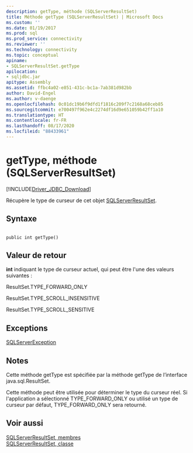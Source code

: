```yaml
---
description: getType, méthode (SQLServerResultSet)
title: Méthode getType (SQLServerResultSet) | Microsoft Docs
ms.custom: ''
ms.date: 01/19/2017
ms.prod: sql
ms.prod_service: connectivity
ms.reviewer: ''
ms.technology: connectivity
ms.topic: conceptual
apiname:
- SQLServerResultSet.getType
apilocation:
- sqljdbc.jar
apitype: Assembly
ms.assetid: ffbc4a02-e851-431c-bc1a-7ab381d982bb
author: David-Engel
ms.author: v-daenge
ms.openlocfilehash: 0c01dc19b6f9dfd1f1816c209f7c2168a68ceb85
ms.sourcegitcommit: e700497f962e4c2274df16d9e651059b42ff1a10
ms.translationtype: HT
ms.contentlocale: fr-FR
ms.lasthandoff: 08/17/2020
ms.locfileid: "88433961"
---
```

# <a name="gettype-method-sqlserverresultset"></a>getType, méthode (SQLServerResultSet)
[!INCLUDE[Driver_JDBC_Download](../../../includes/driver_jdbc_download.md)]

  Récupère le type de curseur de cet objet [SQLServerResultSet](../../../connect/jdbc/reference/sqlserverresultset-class.md).  
  
## <a name="syntax"></a>Syntaxe  
  
```  
  
public int getType()  
```  
  
## <a name="return-value"></a>Valeur de retour  
 **int** indiquant le type de curseur actuel, qui peut être l'une des valeurs suivantes :  
  
 ResultSet.TYPE_FORWARD_ONLY  
  
 ResultSet.TYPE_SCROLL_INSENSITIVE  
  
 ResultSet.TYPE_SCROLL_SENSITIVE  
  
## <a name="exceptions"></a>Exceptions  
 [SQLServerException](../../../connect/jdbc/reference/sqlserverexception-class.md)  
  
## <a name="remarks"></a>Notes  
 Cette méthode getType est spécifiée par la méthode getType de l’interface java.sql.ResultSet.  
  
 Cette méthode peut être utilisée pour déterminer le type du curseur réel. Si l'application a sélectionné TYPE_FORWARD_ONLY ou utilisé un type de curseur par défaut, TYPE_FORWARD_ONLY sera retourné.  
  
## <a name="see-also"></a>Voir aussi  
 [SQLServerResultSet, membres](../../../connect/jdbc/reference/sqlserverresultset-members.md)   
 [SQLServerResultSet, classe](../../../connect/jdbc/reference/sqlserverresultset-class.md)  
  
  
